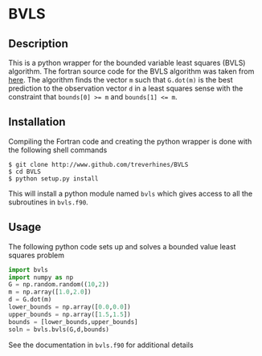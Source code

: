 # BVLS

## Description
This is a python wrapper for the bounded variable least squares (BVLS) 
algorithm.  The fortran source code for the BVLS algorithm was taken from
[here](.https://people.sc.fsu.edu/~jburkardt/f_src/bvls/bvls.html). 
The algorithm finds the vector `m` such that `G.dot(m)` is the best 
prediction to the observation vector `d` in a least squares sense 
with the constraint that `bounds[0] >= m` and `bounds[1] <= m`.

## Installation
Compiling the Fortran code and creating the python wrapper is done 
with the following shell commands
``` 
$ git clone http://www.github.com/treverhines/BVLS 
$ cd BVLS 
$ python setup.py install 
``` 
This will install a python module named `bvls` which gives access to 
all the subroutines in `bvls.f90`.

## Usage
The following python code sets up and solves a bounded value least 
squares problem
```python
import bvls
import numpy as np
G = np.random.random((10,2))
m = np.array([1.0,2.0])
d = G.dot(m)    
lower_bounds = np.array([0.0,0.0])
upper_bounds = np.array([1.5,1.5])
bounds = [lower_bounds,upper_bounds]
soln = bvls.bvls(G,d,bounds)
```
See the documentation in `bvls.f90` for additional details
